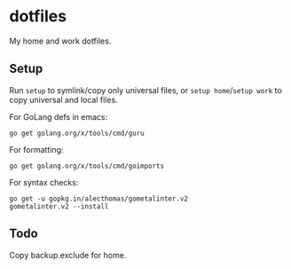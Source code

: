 # dotfiles

My home and work dotfiles.


## Setup

Run `setup` to symlink/copy only universal files, or `setup home`/`setup work` to copy universal and local files.

For GoLang defs in emacs:

    go get golang.org/x/tools/cmd/guru

For formatting:

    go get golang.org/x/tools/cmd/goimports

For syntax checks:

    go get -u gopkg.in/alecthomas/gometalinter.v2
    gometalinter.v2 --install


## Todo

Copy backup.exclude for home.

